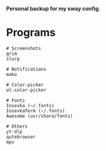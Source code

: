 **Personal backup for my sway config.**

# Programs
    # Screenshots
    grim
    slurp

    # Notifications
    mako

    # Color-picker
    wl-color-picker

    # Fonts
    Iosevka (~/.fonts)
    IosevkaTerm (~/.fonts)
    Awesome (usr/share/fonts)

    # Others
    yt-dlp
    qutebrowser
    mpv